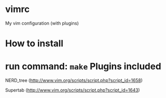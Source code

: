 vimrc
=====

My vim configuration (with plugins) 

How to install
=====
run command:
	```
	make
	```
Plugins included
=====
NERD_tree (http://www.vim.org/scripts/script.php?script_id=1658)

Supertab (http://www.vim.org/scripts/script.php?script_id=1643)

